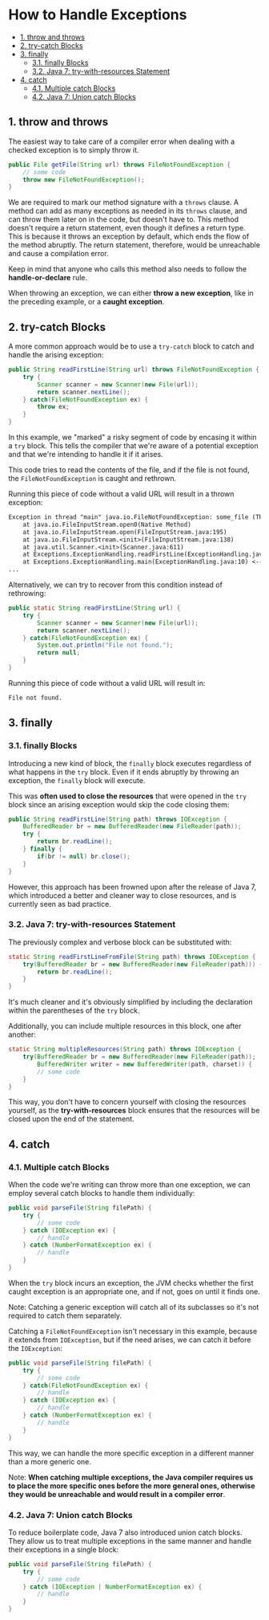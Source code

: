 # How to Handle Exceptions

<!-- TOC -->

- [1. throw and throws](#1-throw-and-throws)
- [2. try-catch Blocks](#2-try-catch-blocks)
- [3. finally](#3-finally)
  - [3.1. finally Blocks](#31-finally-blocks)
  - [3.2. Java 7: try-with-resources Statement](#32-java-7-try-with-resources-statement)
- [4. catch](#4-catch)
  - [4.1. Multiple catch Blocks](#41-multiple-catch-blocks)
  - [4.2. Java 7: Union catch Blocks](#42-java-7-union-catch-blocks)

<!-- /TOC -->

## 1. throw and throws

The easiest way to take care of a compiler error when dealing with a checked exception is to simply throw it.

```java
public File getFile(String url) throws FileNotFoundException {
    // some code
    throw new FileNotFoundException();
}
```

We are required to mark our method signature with a `throws` clause. A method can add as many exceptions as needed in its `throws` clause, and can throw them later on in the code, but doesn't have to. This method doesn't require a return statement, even though it defines a return type. This is because it throws an exception by default, which ends the flow of the method abruptly. The return statement, therefore, would be unreachable and cause a compilation error.

Keep in mind that anyone who calls this method also needs to follow the **handle-or-declare** rule.

When throwing an exception, we can either **throw a new exception**, like in the preceding example, or a **caught exception**.

## 2. try-catch Blocks

A more common approach would be to use a `try-catch` block to catch and handle the arising exception:

```java
public String readFirstLine(String url) throws FileNotFoundException {
    try {
        Scanner scanner = new Scanner(new File(url));
        return scanner.nextLine();
    } catch(FileNotFoundException ex) {
        throw ex;
    }
}
```

In this example, we "marked" a risky segment of code by encasing it within a `try` block. This tells the compiler that we're aware of a potential exception and that we're intending to handle it if it arises.

This code tries to read the contents of the file, and if the file is not found, the `FileNotFoundException` is caught and rethrown.

Running this piece of code without a valid URL will result in a thrown exception:

```txt
Exception in thread "main" java.io.FileNotFoundException: some_file (The system cannot find the file specified) <-- some_file doesn't exist
    at java.io.FileInputStream.open0(Native Method)
    at java.io.FileInputStream.open(FileInputStream.java:195)
    at java.io.FileInputStream.<init>(FileInputStream.java:138)
    at java.util.Scanner.<init>(Scanner.java:611)
    at Exceptions.ExceptionHandling.readFirstLine(ExceptionHandling.java:15) <-- Exception arises on the the     readFirstLine() method, on line 15
    at Exceptions.ExceptionHandling.main(ExceptionHandling.java:10) <-- readFirstLine() is called by main() on  line 10
...
```

Alternatively, we can try to recover from this condition instead of rethrowing:

```java
public static String readFirstLine(String url) {
    try {
        Scanner scanner = new Scanner(new File(url));
        return scanner.nextLine();
    } catch(FileNotFoundException ex) {
        System.out.println("File not found.");
        return null;
    }
}
```

Running this piece of code without a valid URL will result in:

```txt
File not found.
```

## 3. finally

### 3.1. finally Blocks

Introducing a new kind of block, the `finally` block executes regardless of what happens in the `try` block. Even if it ends abruptly by throwing an exception, the `finally` block will execute.

This was **often used to close the resources** that were opened in the `try` block since an arising exception would skip the code closing them:

```java
public String readFirstLine(String path) throws IOException {
    BufferedReader br = new BufferedReader(new FileReader(path));
    try {
        return br.readLine();
    } finally {
        if(br != null) br.close();
    }
}
```

However, this approach has been frowned upon after the release of Java 7, which introduced a better and cleaner way to close resources, and is currently seen as bad practice.

### 3.2. Java 7: try-with-resources Statement

The previously complex and verbose block can be substituted with:

```java
static String readFirstLineFromFile(String path) throws IOException {
    try(BufferedReader br = new BufferedReader(new FileReader(path))) {
        return br.readLine();
    }
}
```

It's much cleaner and it's obviously simplified by including the declaration within the parentheses of the `try` block.

Additionally, you can include multiple resources in this block, one after another:

```java
static String multipleResources(String path) throws IOException {
    try(BufferedReader br = new BufferedReader(new FileReader(path));
        BufferedWriter writer = new BufferedWriter(path, charset)) {
        // some code
    }
}
```

This way, you don't have to concern yourself with closing the resources yourself, as the **try-with-resources** block ensures that the resources will be closed upon the end of the statement.

## 4. catch

### 4.1. Multiple catch Blocks

When the code we're writing can throw more than one exception, we can employ several catch blocks to handle them individually:

```java
public void parseFile(String filePath) {
    try {
        // some code
    } catch (IOException ex) {
        // handle
    } catch (NumberFormatException ex) {
        // handle
    }
}
```

When the `try` block incurs an exception, the JVM checks whether the first caught exception is an appropriate one, and if not, goes on until it finds one.

Note: Catching a generic exception will catch all of its subclasses so it's not required to catch them separately.

Catching a `FileNotFoundException` isn't necessary in this example, because it extends from `IOException`, but if the need arises, we can catch it before the `IOException`:

```java
public void parseFile(String filePath) {
    try {
        // some code 
    } catch(FileNotFoundException ex) {
        // handle
    } catch (IOException ex) {
        // handle
    } catch (NumberFormatException ex) {
        // handle
    }
}
```

This way, we can handle the more specific exception in a different manner than a more generic one.

Note: **When catching multiple exceptions, the Java compiler requires us to place the more specific ones before the more general ones, otherwise they would be unreachable and would result in a compiler error**.

### 4.2. Java 7: Union catch Blocks

To reduce boilerplate code, Java 7 also introduced union catch blocks. They allow us to treat multiple exceptions in the same manner and handle their exceptions in a single block:

```java
public void parseFile(String filePath) {
    try {
        // some code
    } catch (IOException | NumberFormatException ex) {
        // handle
    }
}
```
